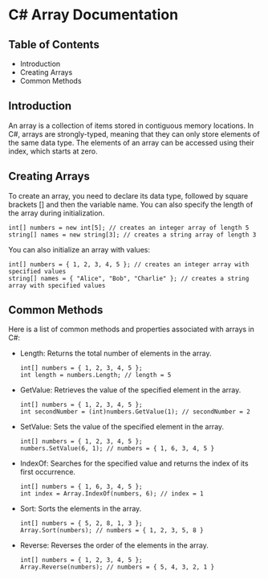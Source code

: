 # C# Array Documentation

## Table of Contents

- Introduction
- Creating Arrays
- Common Methods

## Introduction
 
  An array is a collection of items stored in contiguous memory locations. In C#, arrays are strongly-typed, meaning that they can only store elements of the same data type. The elements of an array can be accessed using their index, which starts at zero.

## Creating Arrays

  To create an array, you need to declare its data type, followed by square brackets [] and then the variable name. You can also specify the length of the array during initialization.

  ```
  int[] numbers = new int[5]; // creates an integer array of length 5
  string[] names = new string[3]; // creates a string array of length 3
  ```

  You can also initialize an array with values:

  ```
  int[] numbers = { 1, 2, 3, 4, 5 }; // creates an integer array with specified values
  string[] names = { "Alice", "Bob", "Charlie" }; // creates a string array with specified values
  ```

## Common Methods
Here is a list of common methods and properties associated with arrays in C#:

- Length: Returns the total number of elements in the array.
  ```
  int[] numbers = { 1, 2, 3, 4, 5 };
  int length = numbers.Length; // length = 5
  ```
- GetValue: Retrieves the value of the specified element in the array.
  ```
  int[] numbers = { 1, 2, 3, 4, 5 };
  int secondNumber = (int)numbers.GetValue(1); // secondNumber = 2
  ```
- SetValue: Sets the value of the specified element in the array.
  ```
  int[] numbers = { 1, 2, 3, 4, 5 };
  numbers.SetValue(6, 1); // numbers = { 1, 6, 3, 4, 5 }
  ```
- IndexOf: Searches for the specified value and returns the index of its first occurrence.
  ```
  int[] numbers = { 1, 6, 3, 4, 5 };
  int index = Array.IndexOf(numbers, 6); // index = 1
  ```
- Sort: Sorts the elements in the array.
  ```
  int[] numbers = { 5, 2, 8, 1, 3 };
  Array.Sort(numbers); // numbers = { 1, 2, 3, 5, 8 }
  ```
- Reverse: Reverses the order of the elements in the array.
  ```
  int[] numbers = { 1, 2, 3, 4, 5 };
  Array.Reverse(numbers); // numbers = { 5, 4, 3, 2, 1 }
  ```
     
  
     
  


